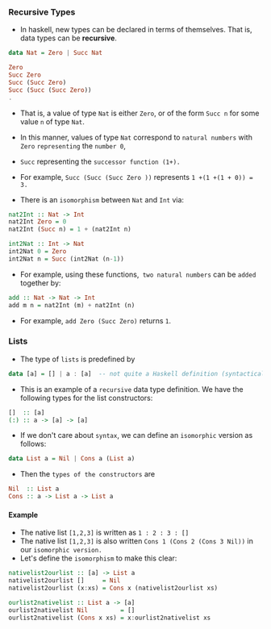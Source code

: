 ### Recursive Types


- In haskell, new types can be declared in terms of themselves. That is, data types can be **recursive**.

```haskell
data Nat = Zero | Succ Nat
```
```haskell
Zero
Succ Zero
Succ (Succ Zero)
Succ (Succ (Succ Zero)) 
.
```
- That is, a value of type ```Nat``` is either ```Zero```, or of the form ```Succ n``` for some value ```n``` of type ```Nat```.

- In this manner, values of type ```Nat``` correspond to ```natural numbers``` with ```Zero``` ```representing``` the ```number 0```,
- ```Succ``` representing the ```successor function (1+).``` 
- For example, ```Succ (Succ (Succ Zero ))``` represents ```1 +(1 +(1 + 0)) = 3.```
- There is an ```isomorphism``` between ```Nat``` and ```Int``` via:
```haskell
nat2Int :: Nat -> Int
nat2Int Zero = 0
nat2Int (Succ n) = 1 + (nat2Int n)
```
```haskell
int2Nat :: Int -> Nat
int2Nat 0 = Zero
int2Nat n = Succ (int2Nat (n-1))
```
- For example, using these functions,``` two natural numbers``` can be ```added``` together by:
```haskell
add :: Nat -> Nat -> Int
add m n = nat2Int (m) + nat2Int (n)
```
- For example, ```add Zero (Succ Zero)``` returns ```1```.
### Lists

- The type of ```lists``` is predefined by
```haskell
data [a] = [] | a : [a]  -- not quite a Haskell definition (syntactically wrong)
```
- This is an example of a ```recursive``` data type definition. We have the following types for the list constructors:

```haskell
[]  :: [a]
(:) :: a -> [a] -> [a]
```
- If we don't care about ```syntax```, we can define an ```isomorphic``` version as follows:
```haskell
data List a = Nil | Cons a (List a)
```
- Then the ```types of the constructors``` are

```haskell
Nil  :: List a
Cons :: a -> List a -> List a
```

#### Example

- The native list `````[1,2,3]````` is written as `````1 : 2 : 3 : []`````
- The native list `````[1,2,3]````` is also written ```Cons 1 (Cons 2 (Cons 3 Nil))``` in our ```isomorphic version.``` 
- Let's define the ```isomorphism``` to make this clear:

```haskell
nativelist2ourlist :: [a] -> List a
nativelist2ourlist []     = Nil
nativelist2ourlist (x:xs) = Cons x (nativelist2ourlist xs)

ourlist2nativelist :: List a -> [a]
ourlist2nativelist Nil         = []
ourlist2nativelist (Cons x xs) = x:ourlist2nativelist xs
```

